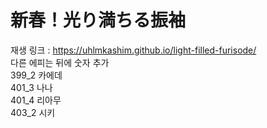 # 新春！光り満ちる振袖
재생 링크 : https://uhlmkashim.github.io/light-filled-furisode/<br>
다른 에피는 뒤에 숫자 추가<br>
399_2 카에데<br>
401_3 나나<br>
401_4 리아무<br>
403_2 시키
